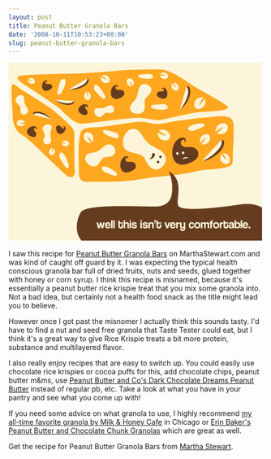 ```yaml
---
layout: post
title: Peanut Butter Granola Bars
date: '2008-10-11T10:53:23+00:00'
slug: peanut-butter-granola-bars
---
```

<img src='/images/uploads/2008/10/pb_granola_bar.gif' alt='Peanut Butter Granola Bars' class="yellowborder"/>

I saw this recipe for <a href="http://www.marthastewart.com/recipe/peanut-butter-granola-bars?autonomy_kw=peanut%20butter&rsc=header_22">Peanut Butter Granola Bars</a> on MarthaStewart.com and was kind of caught off guard by it. I was expecting the typical health conscious granola bar full of dried fruits, nuts and seeds, glued together with honey or corn syrup. I think this recipe is misnamed, because it's essentially a peanut butter rice krispie treat that you mix some granola into. Not a bad idea, but certainly not a health food snack as the title might lead you to believe.

However once I got past the misnomer I actually think this sounds tasty. I'd have to find a nut and seed free granola that Taste Tester could eat, but I think it's a great way to give Rice Krispie treats a bit more protein, substance and multilayered flavor.

I also really enjoy recipes that are easy to switch up. You could easily use chocolate rice krispies or cocoa puffs for this, add chocolate chips, peanut butter m&ms, use <a href="http://www.ilovepeanutbutter.com/detail_17010006__4.html">Peanut Butter and Co's Dark Chocolate Dreams Peanut Butter</a> instead of regular pb, etc. Take a look at what you have in your pantry and see what you come up with!

If you need some advice on what granola to use, I highly recommend <a href="http://www.milkandhoneygranola.com/">my all-time favorite granola by Milk & Honey Cafe</a> in Chicago or <a href="http://www.cpbgallery.com/2008/05/04/review-erin-bakers-peanut-butter-and-double-chocolate-chunk-granolas/">Erin Baker's Peanut Butter and Chocolate Chunk Granolas</a> which are great as well.

Get the recipe for Peanut Butter Granola Bars from <a href="http://www.marthastewart.com/recipe/peanut-butter-granola-bars?autonomy_kw=peanut%20butter&rsc=header_22">Martha Stewart</a>.
